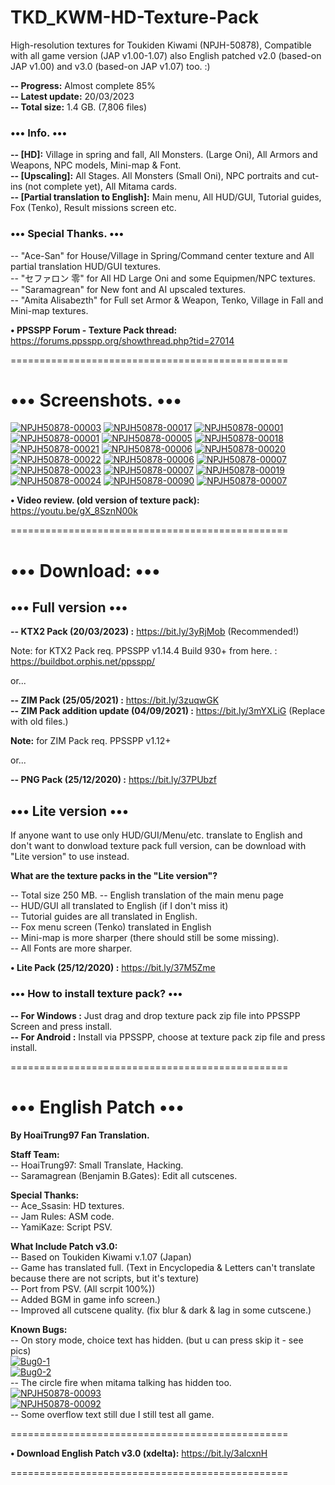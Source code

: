 # TKD_KWM-HD-Texture-Pack
High-resolution textures for Toukiden Kiwami (NPJH-50878), Compatible with all game version (JAP v1.00-1.07) also English patched v2.0 (based-on JAP v1.00) and v3.0 (based-on JAP v1.07) too. :)

<b><p>-- Progress:</b> Almost complete 85%<br />
<b>-- Latest update:</b> 20/03/2023<br />
<b>-- Total size:</b> 1.4 GB. (7,806 files)</p>

<b><h3>••• Info. •••</h3></b>

<b><p>-- [HD]:</b> Village in spring and fall, All Monsters. (Large Oni), All Armors and Weapons, NPC models, Mini-map & Font.<br />
<b>-- [Upscaling]:</b> All Stages. All Monsters (Small Oni), NPC portraits and cut-ins (not complete yet), All Mitama cards.<br />
<b>-- [Partial translation to English]:</b> Main menu, All HUD/GUI, Tutorial guides, Fox (Tenko), Result missions screen etc.</p>

<b><h3>••• Special Thanks. •••</h3></b>

<p>-- "Ace-San" for House/Village in Spring/Command center texture and All partial translation HUD/GUI textures.<br />
-- "セファロン 零" for All HD Large Oni and some Equipmen/NPC textures.<br />
-- "Saramagrean" for New font and AI upscaled textures.<br />
-- "Amita Alisabezth" for Full set Armor & Weapon, Tenko, Village in Fall and Mini-map textures.</p>

<b>• PPSSPP Forum - Texture Pack thread:</b>
https://forums.ppsspp.org/showthread.php?tid=27014

================================================

<b><h1>••• Screenshots. •••</h1></b>

<a href="https://ibb.co/j86hGxt"><img src="https://i.ibb.co/mRDJtYp/NPJH50878-00003.jpg" alt="NPJH50878-00003" border="0"></a>
<a href="https://ibb.co/fX7Y2c8"><img src="https://i.ibb.co/MgLDsX8/NPJH50878-00017.jpg" alt="NPJH50878-00017" border="0"></a>
<a href="https://ibb.co/QmzFGQp"><img src="https://i.ibb.co/9Yz9jgc/NPJH50878-00001.jpg" alt="NPJH50878-00001" border="0"></a>
<a href="https://ibb.co/x70y24h"><img src="https://i.ibb.co/LZWM0GS/NPJH50878-00002.jpg" alt="NPJH50878-00001" border="0"></a>
<a href="https://ibb.co/PDbYFY2"><img src="https://i.ibb.co/GH1JnJZ/NPJH50878-00005.jpg" alt="NPJH50878-00005" border="0"></a>
<a href="https://ibb.co/GxkCvPK"><img src="https://i.ibb.co/vwmLxz7/NPJH50878-00018.jpg" alt="NPJH50878-00018" border="0"></a>
<a href="https://ibb.co/sv1YhRS"><img src="https://i.ibb.co/wNQmTgH/NPJH50878-00021.jpg" alt="NPJH50878-00021" border="0"></a>
<a href="https://ibb.co/2Y5wGtK"><img src="https://i.ibb.co/YTb6Hkj/NPJH50878-00006.jpg" alt="NPJH50878-00006" border="0"></a>
<a href="https://ibb.co/qM8GFg0"><img src="https://i.ibb.co/5W3DxjY/NPJH50878-00020.jpg" alt="NPJH50878-00020" border="0"></a>
<a href="https://ibb.co/JmjhtsM"><img src="https://i.ibb.co/fqdcFxP/NPJH50878-00022.jpg" alt="NPJH50878-00022" border="0"></a>
<a href="https://ibb.co/JqKXxSN"><img src="https://i.ibb.co/gd3svcG/NPJH50878-00036.jpg" alt="NPJH50878-00006" border="0"></a>
<a href="https://ibb.co/G77y3c1"><img src="https://i.ibb.co/xhhW8Jc/NPJH50878-00007.jpg" alt="NPJH50878-00007" border="0"></a>
<a href="https://ibb.co/C8Z4NpR"><img src="https://i.ibb.co/1Q5BhYF/NPJH50878-00023.jpg" alt="NPJH50878-00023" border="0"></a>
<a href="https://ibb.co/XWL0zjn"><img src="https://i.ibb.co/WH58cGr/NPJH50878-00012.jpg" alt="NPJH50878-00007" border="0"></a>
<a href="https://ibb.co/gDcyVV9"><img src="https://i.ibb.co/30P1zzd/NPJH50878-00019.jpg" alt="NPJH50878-00019" border="0"></a>
<a href="https://ibb.co/6Pd5TKG"><img src="https://i.ibb.co/T8C57QJ/NPJH50878-00024.jpg" alt="NPJH50878-00024" border="0"></a>
<a href="https://ibb.co/FJ9ZsXY"><img src="https://i.ibb.co/BjmW4G6/NPJH50878-00090.jpg" alt="NPJH50878-00090" border="0"></a>
<a href="https://ibb.co/mJfJ2gt"><img src="https://i.ibb.co/1ZFZPjK/NPJH50878-00030.jpg" alt="NPJH50878-00007" border="0"></a>

<b>• Video review. (old version of texture pack):</b>
https://youtu.be/gX_8SznN00k

================================================

<h1><b>••• Download: •••</b></h1>

<!-- How to download texture pack "Full version" from Github?

• On Android it's recommended to download by "Termux" app (from F-Droid only.)
or https://github.com/HardcodedCat/termux-monet/releases/

-- Step 1 : using command "pkg upgrade"
-- Step 2 : "pkg install git"
-- Step 3 : "termux-setup-storage"
-- Step 4 : "cd ~/storage/shared/"
-- Step 5 : "git clone https://github.com/Saramagrean/TKD_KWM-HD-Texture-Pack.git"
-- Step 6 : waiting donwload 100%

• On platform Windows use "Git" or "Github desktop" for download.

or download from direct link... -->

<b><h2>••• Full version •••</h2></b>

<b>-- KTX2 Pack (20/03/2023) :</b> https://bit.ly/3yRjMob (Recommended!)

Note: for KTX2 Pack req. PPSSPP v1.14.4 Build 930+ from here. : https://buildbot.orphis.net/ppsspp/

or...

<b><p>-- ZIM Pack (25/05/2021) :</b> https://bit.ly/3zuqwGK<br />
<b>-- ZIM Pack addition update (04/09/2021) :</b> https://bit.ly/3mYXLiG (Replace with old files.)</p>

<b>Note:</b> for ZIM Pack req. PPSSPP v1.12+

or...

<b>-- PNG Pack (25/12/2020) :</b> https://bit.ly/37PUbzf

<b><h2>••• Lite version •••</h2></b>

If anyone want to use only HUD/GUI/Menu/etc. translate to English and don't want to donwload texture pack full version, can be download with "Lite version" to use instead.

<b>What are the texture packs in the "Lite version"?</b>
<p>-- Total size 250 MB.
-- English translation of the main menu page<br />
-- HUD/GUI all translated to English (if I don't miss it)<br />
-- Tutorial guides are all translated in English.<br />
-- Fox menu screen (Tenko) translated in English<br />
-- Mini-map is more sharper (there should still be some missing).<br />
-- All Fonts are more sharper.</p>

<b>• Lite Pack (25/12/2020) :</b> https://bit.ly/37M5Zme

<b><h3>••• How to install texture pack? •••</h3></b>

<p><b>-- For Windows :</b> Just drag and drop texture pack zip file into PPSSPP Screen and press install.<br />
<b>-- For Android :</b> Install via PPSSPP, choose at texture pack zip file and press install.</p>

================================================

<h1><b>••• English Patch •••</b></h1>

<b>By HoaiTrung97 Fan Translation.</b>

<p><b>Staff Team:</b><br />
-- HoaiTrung97: Small Translate, Hacking.<br />
-- Saramagrean (Benjamin B.Gates): Edit all cutscenes.</p>

<p><b>Special Thanks:</b><br />
-- Ace_Ssasin: HD textures.<br />
-- Jam Rules: ASM code.<br />
-- YamiKaze: Script PSV.</p>

<p><b>What Include Patch v3.0:</b><br />
-- Based on Toukiden Kiwami v.1.07 (Japan)<br />
-- Game has translated full. (Text in Encyclopedia & Letters can't translate because there are not scripts, but it's texture)<br />
-- Port from PSV. (All scrpit 100%))<br />
-- Added BGM in game info screen.)<br />
-- Improved all cutscene quality. (fix blur & dark & lag in some cutscene.)</p>

<p><b>Known Bugs:</b><br />
-- On story mode, choice text has hidden. (but u can press skip it - see pics)<br />
<a href="https://ibb.co/fNJTFyH"><img src="https://i.ibb.co/WzCR5Mf/Bug0-1.png" alt="Bug0-1" border="0"></a><br />
<a href="https://ibb.co/z5b6Xrd"><img src="https://i.ibb.co/8B2Yr0k/Bug0-2.png" alt="Bug0-2" border="0"></a><br />
-- The circle fire when mitama talking has hidden too.<br />
<a href="https://ibb.co/hFv23sH"><img src="https://i.ibb.co/MkLPFnp/NPJH50878-00093.png" alt="NPJH50878-00093" border="0"></a><br />
<a href="https://ibb.co/Wz3kgtH"><img src="https://i.ibb.co/R6S3zyg/NPJH50878-00092.png" alt="NPJH50878-00092" border="0"></a><br />
-- Some overflow text still due I still test all game.</p>

================================================

<b>• Download English Patch v3.0 (xdelta):</b> https://bit.ly/3aIcxnH

================================================

